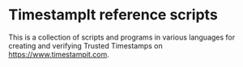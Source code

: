# TimestampIt reference scripts

This is a collection of scripts and programs in various languages for creating and verifying
Trusted Timestamps on https://www.timestampit.com.

